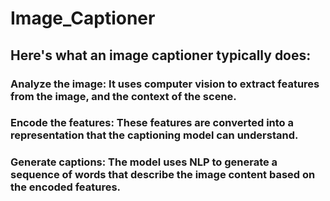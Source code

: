 # Image_Captioner
## Here's what an image captioner typically does:
### Analyze the image: It uses computer vision to extract features from the image, and the context of the scene.
### Encode the features: These features are converted into a representation that the captioning model can understand.
### Generate captions: The model uses NLP to generate a sequence of words that describe the image content based on the encoded features.
